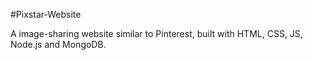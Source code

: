 #Pixstar-Website

A image-sharing website similar to Pinterest, built with HTML, CSS, JS, Node.js and MongoDB.
